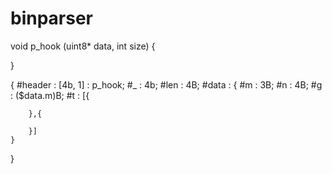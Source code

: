 # binparser

void p_hook (uint8* data, int size) {

}

{
    #header : [4b, 1] : p_hook;
    #_ : 4b;
    #len : 4B;
    #data : {
        #m : 3B;
        #n : 4B;
        #g : ($data.m)B;
        #t : [{

        },{

        }]
    }
}

